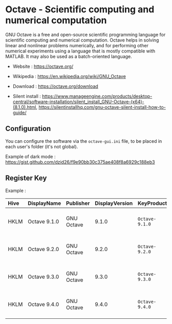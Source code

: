 # Octave - Scientific computing and numerical computation

GNU Octave is a free and open-source scientific programming language for scientific computing and numerical computation.
Octave helps in solving linear and nonlinear problems numerically, and for performing other numerical experiments using a language that is mostly compatible with MATLAB.
It may also be used as a batch-oriented language.

* Website : https://octave.org/
* Wikipedia : https://en.wikipedia.org/wiki/GNU_Octave

* Download : https://octave.org/download
* Silent install : https://www.manageengine.com/products/desktop-central/software-installation/silent_install_GNU-Octave-(x64)-(8.1.0).html,
	https://silentinstallhq.com/gnu-octave-silent-install-how-to-guide/

## Configuration

You can configure the software via the `octave-gui.ini` file, to be placed in each user's folder (it's not global).

Example of dark mode : https://gist.github.com/dzid26/f9e90bb30c375ae408f8a6929c188eb3

## Register Key

Example :

 | Hive | DisplayName | Publisher | DisplayVersion | KeyProduct | UninstallExe |
 |:---- |:----------- |:--------- |:-------------- |:---------- |:------------ |
 | HKLM | Octave 9.1.0 | GNU Octave | 9.1.0 | `Octave-9.1.0` | `"C:\Program Files\GNU Octave\Octave-9.1.0\uninstall.exe" /AllUsers` |
 | HKLM | Octave 9.2.0 | GNU Octave | 9.2.0 | `Octave-9.2.0` | `"C:\Program Files\GNU Octave\Octave-9.2.0\uninstall.exe" /AllUsers` |
 | HKLM | Octave 9.3.0 | GNU Octave | 9.3.0 | `Octave-9.3.0` | `"C:\Program Files\GNU Octave\Octave-9.3.0\uninstall.exe" /AllUsers` |
 | HKLM | Octave 9.4.0 | GNU Octave | 9.4.0 | `Octave-9.4.0` | `"C:\Program Files\GNU Octave\Octave-9.4.0\uninstall.exe" /AllUsers` |
